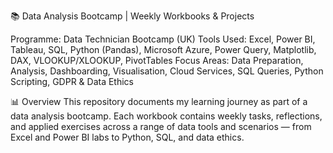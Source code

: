 📚 Data Analysis Bootcamp | Weekly Workbooks & Projects

Programme: Data Technician Bootcamp (UK)
Tools Used: Excel, Power BI, Tableau, SQL, Python (Pandas), Microsoft Azure, Power Query, Matplotlib, DAX, VLOOKUP/XLOOKUP, PivotTables
Focus Areas: Data Preparation, Analysis, Dashboarding, Visualisation, Cloud Services, SQL Queries, Python Scripting, GDPR & Data Ethics

📊 Overview
This repository documents my learning journey as part of a data analysis bootcamp. Each workbook contains weekly tasks, reflections, and applied exercises across a range of data tools and scenarios — from Excel and Power BI labs to Python, SQL, and data ethics.
